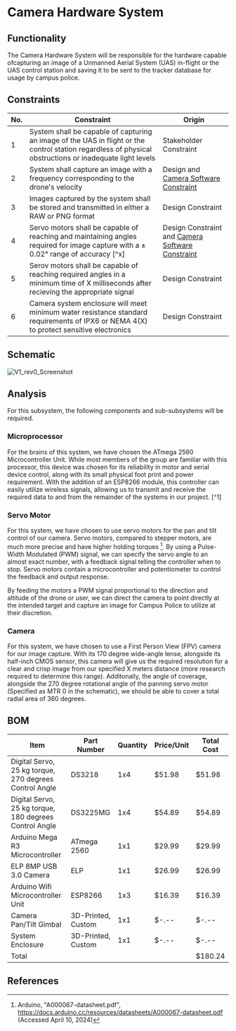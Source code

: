 # Camera Hardware System
## Functionality
The Camera Hardware System will be responsible for the hardware capable ofcapturing an image of a Unmanned Aerial System (UAS) in-flight or the UAS control station and saving it to be sent to the tracker database for usage by campus police.

## Constraints
| No.| Constraint | Origin |
| -- | --------- |--------|
|  1| System shall be capable of capturing an image of the UAS in flight or the control station regardless of physical obstructions or inadequate light levels| Stakeholder Constraint|
|  2| System shall capture an image with a frequency corresponding to the drone's velocity| Design and [Camera Software Constraint](Camera_Software_System.md)|
|  3| Images captured by the system shall be stored and transmitted in either a RAW or PNG format | Design Constraint|
|  4| Servo motors shall be capable of reaching and maintaining angles required for image capture with a ± 0.02° range of accuracy [^x]| Design Constraint and [Camera Software Constraint](Camera_Software_System.md)|
|  5| Serov motors shall be capable of reaching required angles in a minimum time of X milliseconds after recieving the appropriate signal| Design Constraint|
|  6| Camera system enclosure will meet minimum water resistance standard requirements of IPX6 or NEMA 4(X) to protect sensitive electronics |Design Constraint| 


<!--|  1 | Shall capture an image of an Unmanned Aerial System (UAS) in-flight or the UAS pilot.  | Project Proposal|
|  2 | Shall capture a quality image of the drone from a maximum of X meters away to ensure image quality of 1080x720p, X ppi.| Design Constraint|                  
|  3 | Shall track drone across contiguous airspace using Remote ID location data, or will track the pilot if they are closer. | Concept Design|
|  4 | System shall resist weather and external conditions to an IPXX rating (temp) | Maintainence Constraint|
|  5 | Servo Motors shall be capable of tracking UAS entities up to speeds of x m/s 
|  6 | Camera images shall be stored in a raw format to be later saved as Jpeg by the database

<sup>1</sup> Capturing an image of the drone and/or the pilot is a large part of evidence collection and assists campus police in stopping unauthorized drone flight from repeat offenders.

<sup>2</sup> Limiting image capture to X meters ensures that images are sharp, clear, and properly utilize our data storage.

<sup>3</sup> Drone and control station telemetry data is required to know when the drone or pilot is in range of the camera.

<sup>4</sup> To ensure reliability of system, environmental interference must be limited and mitigated by proper protective measures.. -->

## Schematic
![V1_rev0_Screenshot](https://github.com/mrnye42/Drone-Tracker-Project/assets/158204925/2343008d-0690-4712-a40f-2eaa0785611a)
## Analysis
For this subsystem, the following components and sub-subsystems will be required.

### Microprocessor
For the brains of this system, we have chosen the ATmega 2560 Microcontroller Unit. While most members of the group are familiar with this processor, this device was chosen for its reliability in motor and serial device control, along with its small physical foot print and power requirement. With the addition of an ESP8266 module, this controller can easily utilize wireless signals, allowing us to transmit and receive the required data to and from the remainder of the systems in our project. [^1]

### Servo Motor
For this system, we have chosen to use servo motors for the pan and tilt control of our camera. Servo motors, compared to stepper motors, are much more precise and have higher holding torques [^2]. By using a Pulse-Width Modulated (PWM) signal, we can specify the servo angle to an almost exact number, with a feedback signal telling the controller when to stop. Servo motors contain a microcontroller and potentiometer to control the feedback and output response.

By feeding the motors a PWM signal proportional to the direction and altitude of the drone or user, we can direct the camera to point directly at the intended target and capture an image for Campus Police to utilize at their discretion.

### Camera
For this system, we have chosen to use a First Person View (FPV) camera for our image capture. With its 170 degree wide-angle lense, alongside its half-inch CMOS sensor, this camera will give us the required resolution for a clear and crisp image from our specified X meters distance (more research required to determine this range). Additonally, the angle of coverage, alongside the 270 degree rotational angle of the panning servo motor (Specified as MTR 0 in the schematic), we should be able to cover a total radial area of 360 degrees.


## BOM
| Item     | Part Number | Quantity | Price/Unit     | Total Cost |
| -------- | ------------| -------- |----------------|------------|
| Digital Servo, 25 kg torque, 270 degrees Control Angle | DS3218| 1x4| $51.98| $51.98|
| Digital Servo, 25 kg torque, 180 degrees Control Angle| DS3225MG| 1x4| $54.89| $54.89|
| Arduino Mega R3 Microcontroller| ATmega 2560| 1x1| $29.99| $29.99|
| ELP 8MP USB 3.0 Camera| ELP| 1x1| $26.99| $26.99|
| Arduino Wifi Microcontroller Unit| ESP8266| 1x3| $16.39| $16.39|
| Camera Pan/Tilt Gimbal| 3D-Printed, Custom| 1x1| $-.--| $-.--|
| System Enclosure| 3D-Printed, Custom| 1x1| $-.--| $-.--|
|Total     |             |          |                | $180.24|

## References
<!-- This is how to do footnotes for the references: --> 
[^2]: Arduino, "A000067-datasheet.pdf", https://docs.arduino.cc/resources/datasheets/A000067-datasheet.pdf (Accessed April 10, 2024)
[^2]: Thin Thin Hlaing, Tin Tin Nwet, Soe Myat, "Overview of Differences between Servo and Stepper Motor Technology" - ISSN , https://tinyurl.com/mrd79fpb (Accessed April 10, 2024).
<!--etc.-->

